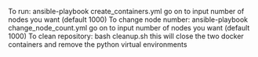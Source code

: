 To run: <sudo> ansible-playbook create_containers.yml
	go on to input number of nodes you want (default 1000)
To change node number: <sudo> ansible-playbook change_node_count.yml
	go on to input number of nodes you want (default 1000)
To clean repository: <sudo> bash cleanup.sh
	this will close the two docker containers and remove the python virtual environments
